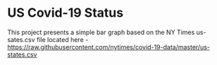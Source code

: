 # US Covid-19 Status

This project presents a simple bar graph based on the NY Times us-sates.csv file
located here - https://raw.githubusercontent.com/nytimes/covid-19-data/master/us-states.csv


